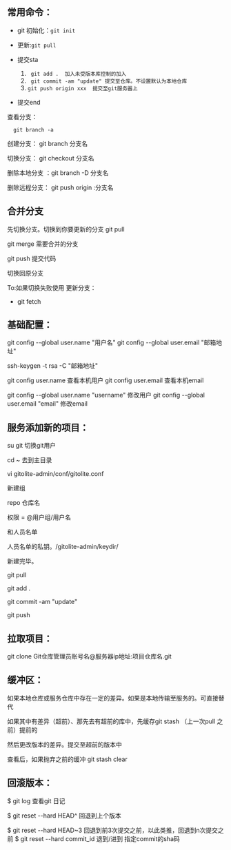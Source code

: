 ## **常用命令**：

- git 初始化：`git init` 
- 更新:`git pull `
- 提交sta
  1. ` git add .  加入未受版本库控制的加入`
  2. `  git commit -am "update" 提交至仓库。不设置默认为本地仓库 ` 
  3. `git push origin xxx  提交至git服务器上`

- 提交end



查看分支：	

```
  git branch -a
```

	

创建分支：	  git branch 分支名

切换分支：	  git checkout 分支名

删除本地分支 ：git branch -D 分支名

删除远程分支： git push origin :分支名



## **合并分支**

先切换分支。切换到你要更新的分支 git pull

git merge 需要合并的分支

git push	提交代码 

切换回原分支



To:如果切换失败使用 更新分支：

- git fetch



## **基础配置：**

git config --global user.name "用户名" git config --global user.email "邮箱地址"

ssh-keygen -t rsa -C "邮箱地址"

git config user.name 查看本机用户 git config user.email 查看本机email

git config --global user.name "username" 修改用户 git config --global user.email "email" 修改email



## **服务添加新的项目：**

su git 切换git用户

cd ~ 去到主目录

vi gitolite-admin/conf/gitolite.conf

新建组

repo 仓库名

 权限 = @用户组/用户名

和人员名单

人员名单的私钥。/gitolite-admin/keydir/

新建完毕。

git pull

git add .

git commit -am "update"

git push



## **拉取项目：**

git clone Git仓库管理员账号名@服务器ip地址:项目仓库名.git



## **缓冲区：**

如果本地仓库或服务仓库中存在一定的差异。如果是本地传输至服务的。可直接替代

如果其中有差异（超前）、那先去有超前的库中，先缓存git stash （上一次pull 之前）提前的

然后更改版本的差异。提交至超前的版本中

查看后，如果抛弃之前的缓冲 git stash clear  



## **回滚版本：**

$ git  log 			 查看git 日记

$ git reset --hard HEAD^         回退到上个版本

$ git reset --hard HEAD~3        回退到前3次提交之前，以此类推，回退到n次提交之前 $ git reset --hard commit_id     退到/进到 指定commit的sha码

